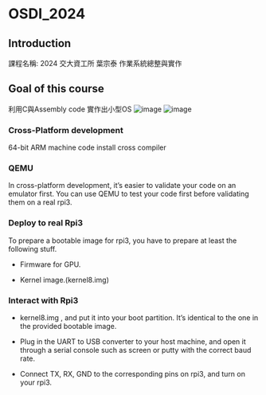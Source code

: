 # OSDI_2024

## Introduction 
課程名稱: 2024 交大資工所 葉宗泰 作業系統總整與實作

## Goal of this course
利用C與Assembly code 實作出小型OS
![image](https://github.com/lillianone02/OSDI_2024/assets/47809755/f73c654f-6141-4a7e-8766-68a4a6303544)
![image](https://github.com/lillianone02/OSDI_2024/assets/47809755/b67f5e9f-a7b6-4516-b330-a1d166f8ee29)


### Cross-Platform development
64-bit ARM machine code
install cross compiler
### QEMU
In cross-platform development, it’s easier to validate your code on an emulator first. You can use QEMU to test your code first before validating them on a real rpi3.
### Deploy to real Rpi3
To prepare a bootable image for rpi3, you have to prepare at least the following stuff.

* Firmware for GPU.

* Kernel image.(kernel8.img)
### Interact with Rpi3
* kernel8.img , and put it into your boot partition. It’s identical to the one in the provided bootable image.

* Plug in the UART to USB converter to your host machine, and open it through a serial console such as screen or putty with the correct baud rate.

* Connect TX, RX, GND to the corresponding pins on rpi3, and turn on your rpi3.
